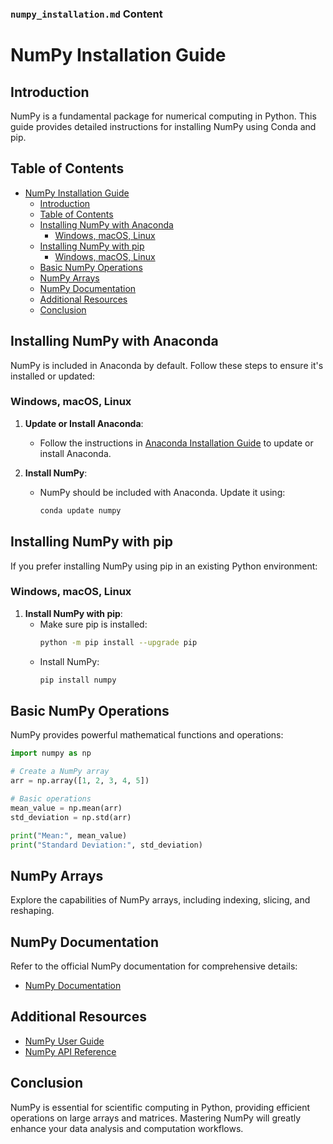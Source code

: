 ### `numpy_installation.md` Content


# NumPy Installation Guide

## Introduction

NumPy is a fundamental package for numerical computing in Python. This guide provides detailed instructions for installing NumPy using Conda and pip.

## Table of Contents

- [NumPy Installation Guide](#numpy-installation-guide)
  - [Introduction](#introduction)
  - [Table of Contents](#table-of-contents)
  - [Installing NumPy with Anaconda](#installing-numpy-with-anaconda)
    - [Windows, macOS, Linux](#windows-macos-linux)
  - [Installing NumPy with pip](#installing-numpy-with-pip)
    - [Windows, macOS, Linux](#windows-macos-linux-1)
  - [Basic NumPy Operations](#basic-numpy-operations)
  - [NumPy Arrays](#numpy-arrays)
  - [NumPy Documentation](#numpy-documentation)
  - [Additional Resources](#additional-resources)
  - [Conclusion](#conclusion)

## Installing NumPy with Anaconda

NumPy is included in Anaconda by default. Follow these steps to ensure it's installed or updated:

### Windows, macOS, Linux

1. **Update or Install Anaconda**:
   - Follow the instructions in [Anaconda Installation Guide](anaconda_installation.md) to update or install Anaconda.

2. **Install NumPy**:
   - NumPy should be included with Anaconda. Update it using:
     ```bash
     conda update numpy
     ```

## Installing NumPy with pip

If you prefer installing NumPy using pip in an existing Python environment:

### Windows, macOS, Linux

1. **Install NumPy with pip**:
   - Make sure pip is installed:
     ```bash
     python -m pip install --upgrade pip
     ```
   - Install NumPy:
     ```bash
     pip install numpy
     ```

## Basic NumPy Operations

NumPy provides powerful mathematical functions and operations:

```python
import numpy as np

# Create a NumPy array
arr = np.array([1, 2, 3, 4, 5])

# Basic operations
mean_value = np.mean(arr)
std_deviation = np.std(arr)

print("Mean:", mean_value)
print("Standard Deviation:", std_deviation)
```

## NumPy Arrays

Explore the capabilities of NumPy arrays, including indexing, slicing, and reshaping.

## NumPy Documentation

Refer to the official NumPy documentation for comprehensive details:
- [NumPy Documentation](https://numpy.org/doc/stable/)

## Additional Resources

- [NumPy User Guide](https://numpy.org/doc/stable/user/index.html)
- [NumPy API Reference](https://numpy.org/doc/stable/reference/index.html)

## Conclusion

NumPy is essential for scientific computing in Python, providing efficient operations on large arrays and matrices. Mastering NumPy will greatly enhance your data analysis and computation workflows.

